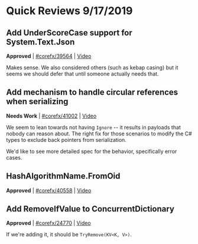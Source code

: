 # Quick Reviews 9/17/2019

## Add UnderScoreCase support for System.Text.Json

**Approved** | [#corefx/39564](https://github.com/dotnet/corefx/issues/39564#issuecomment-532341171) | [Video](https://www.youtube.com/watch?v=6Kd92ScY3gM&t=0h0m0s)

Makes sense. We also considered others (such as kebap casing) but it seems we should defer that until someone actually needs that.
## Add mechanism to handle circular references when serializing

**Needs Work** | [#corefx/41002](https://github.com/dotnet/corefx/issues/41002#issuecomment-532349735) | [Video](https://www.youtube.com/watch?v=6Kd92ScY3gM&t=0h9m39s)

We seem to lean towards not having `Ignore` -- it results in payloads that nobody can reason about. The right fix for those scenarios to modify the C# types to exclude back pointers from serialization.

We'd like to see more detailed spec for the behavior, specifically error cases.
## HashAlgorithmName.FromOid

**Approved** | [#corefx/40558](https://github.com/dotnet/corefx/issues/40558) | [Video](https://www.youtube.com/watch?v=6Kd92ScY3gM&t=0h32m28s)

## Add RemoveIfValue to ConcurrentDictionary

**Approved** | [#corefx/24770](https://github.com/dotnet/corefx/issues/24770#issuecomment-532361229) | [Video](https://www.youtube.com/watch?v=6Kd92ScY3gM&t=0h45m49s)

If we're adding it, it should be `TryRemove(KV<K, V>)`.
